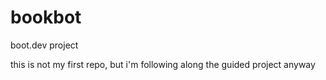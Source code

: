 # bookbot
boot.dev project

this is not my first repo, but i'm following along the guided project anyway
